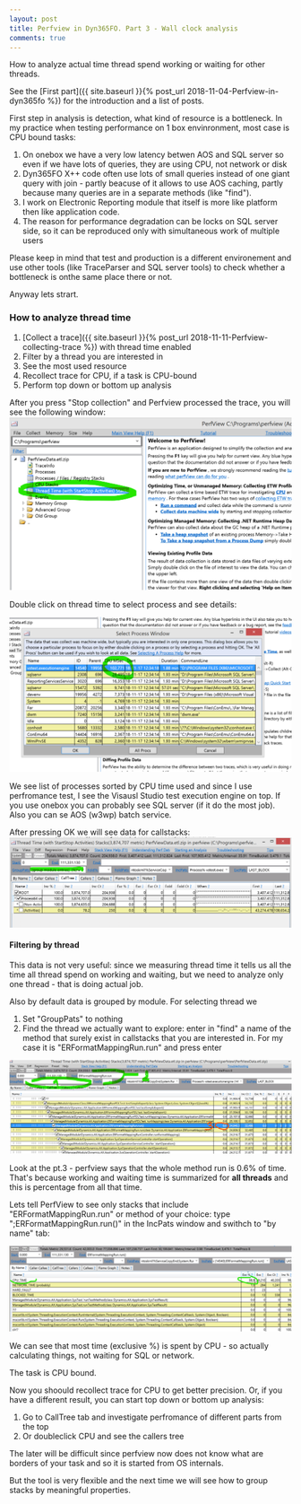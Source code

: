```yaml
---
layout: post
title: Perfview in Dyn365FO. Part 3 - Wall clock analysis
comments: true
---
```

How to analyze actual time thread spend working or waiting for other threads.

See the [First part]({{ site.baseurl }}{% post_url 2018-11-04-Perfview-in-dyn365fo %}) for the introduction and a list of posts.

First step in analysis is detection, what kind of resource is a bottleneck. In my practice when testing performance on 1 box envinronment, most case is CPU bound tasks:
  1. On onebox we have a very low latency betwen AOS and SQL server so even if we have lots of queries, they are using CPU, not network or disk
  2. Dyn365FO X++ code often use lots of small queries instead of one giant query with join - partly beacuse of it allows to use AOS caching, partly because many queries are in a separate methods (like "find").
  3. I work on Electronic Reporting module that itself is more like platform then like application code.
  4. The reason for performance degradation can be locks on SQL server side, so it can be reproduced only with simultaneous work of multiple users 

Please keep in mind that test and production is a different environement and use other tools (like TraceParser and SQL server tools) to check whether a bottleneck is onthe same place there or not.

Anyway lets strart.

### How to analyze thread time

1. [Collect a trace]({{ site.baseurl }}{% post_url 2018-11-11-Perfview-collecting-trace %}) with thread time enabled
2. Filter by a thread you are interested in
3. See the most used resource
4. Recollect trace for CPU, if a task is CPU-bound
4. Perform top down or bottom up analysis

After you press "Stop collection" and Perfview processed the trace, you will see the following window:
![Opening thread time view](/assets/perfview-selecting-threadtime.png)

Double click on thread time to select process and see details:

![Opening thread time view](/assets/perfview-selecting-process.png)

We see list of processes sorted by CPU time used and since I use perfromance test, I see the Visausl Studio test execution engine on top. If you use onebox you can probably see SQL server (if it do the most job). Also you can se AOS (w3wp) batch service. 

After pressing OK we will see data for callstacks:
![Initial thread time staks](/assets/perfview-initial-tt-stacks.png)

#### Filtering by thread

This data is not very useful: since we measuring thread time it tells us all the time all thread spend on working and waiting, but we need to analyze only one thread - that is doing actual job.

Also by default data is grouped by module. For selecting thread we 

   1. Set "GroupPats" to nothing
   2. Find the thread we actually want to explore: enter in "find" a name of the method that surely exist in callstacks that you are interested in. For my case it is "ERFormatMappingRun.run" and press enter

   ![Found and ungrouped](/assets/perfview-found-and-ungrouped.png)

   Look at the pt.3 - perfview says that the whole method run is 0.6% of time. That's because working and waiting time is summarized for **all threads** and this is percentage from all that time.

   Lets tell PerfView to see only  stacks that include "ERFormatMappingRun.run" or method of your choice: type ";ERFormatMappingRun.run()" in the IncPats window and swithch to "by name" tab:

![By name and cpu](/assets/perfview-by-name.png)

We can see that most time (exclusive %) is spent by CPU - so actually calculating things, not waiting for SQL or network.

The task is CPU bound.

Now you shoould recollect trace for CPU to get better precision. Or, if you have a different result, you can start top down or bottom up analysis:
  1. Go to CallTree tab and investigate perfromance of different parts from the top
  2. Or doubleclick CPU and see the callers tree

  The later will be difficult since perfview now does not know what are  borders of your task and so it is started from OS internals.

  But the tool is very flexible and the next time we will see how to group stacks by meaningful properties.





